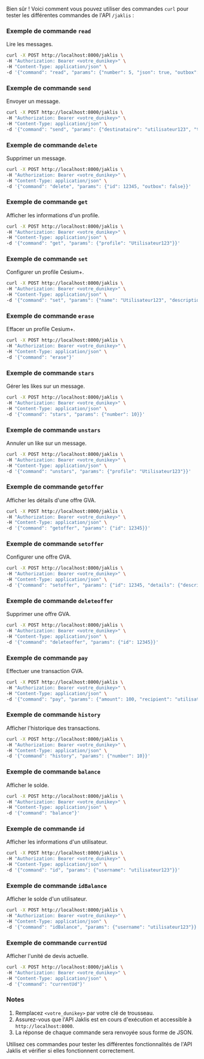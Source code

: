 Bien sûr ! Voici comment vous pouvez utiliser des commandes `curl` pour tester les différentes commandes de l'API `/jaklis` :

### Exemple de commande `read`
Lire les messages.

```bash
curl -X POST http://localhost:8000/jaklis \
-H "Authorization: Bearer <votre_dunikey>" \
-H "Content-Type: application/json" \
-d '{"command": "read", "params": {"number": 5, "json": true, "outbox": false}}'
```

### Exemple de commande `send`
Envoyer un message.

```bash
curl -X POST http://localhost:8000/jaklis \
-H "Authorization: Bearer <votre_dunikey>" \
-H "Content-Type: application/json" \
-d '{"command": "send", "params": {"destinataire": "utilisateur123", "titre": "Nouveau message", "message": "Salut, ça va?"}}'
```

### Exemple de commande `delete`
Supprimer un message.

```bash
curl -X POST http://localhost:8000/jaklis \
-H "Authorization: Bearer <votre_dunikey>" \
-H "Content-Type: application/json" \
-d '{"command": "delete", "params": {"id": 12345, "outbox": false}}'
```

### Exemple de commande `get`
Afficher les informations d'un profile.

```bash
curl -X POST http://localhost:8000/jaklis \
-H "Authorization: Bearer <votre_dunikey>" \
-H "Content-Type: application/json" \
-d '{"command": "get", "params": {"profile": "Utilisateur123"}}'
```

### Exemple de commande `set`
Configurer un profile Cesium+.

```bash
curl -X POST http://localhost:8000/jaklis \
-H "Authorization: Bearer <votre_dunikey>" \
-H "Content-Type: application/json" \
-d '{"command": "set", "params": {"name": "Utilisateur123", "description": "Description du profile", "ville": "Marseille", "adresse": "Rue des Étoiles", "position": "48.8566,2.3522", "site": "http://example.com", "avatar": "/path/to/avatar.jpg"}}'
```

### Exemple de commande `erase`
Effacer un profile Cesium+.

```bash
curl -X POST http://localhost:8000/jaklis \
-H "Authorization: Bearer <votre_dunikey>" \
-H "Content-Type: application/json" \
-d '{"command": "erase"}'
```

### Exemple de commande `stars`
Gérer les likes sur un message.

```bash
curl -X POST http://localhost:8000/jaklis \
-H "Authorization: Bearer <votre_dunikey>" \
-H "Content-Type: application/json" \
-d '{"command": "stars", "params": {"number": 10}}'
```

### Exemple de commande `unstars`
Annuler un like sur un message.

```bash
curl -X POST http://localhost:8000/jaklis \
-H "Authorization: Bearer <votre_dunikey>" \
-H "Content-Type: application/json" \
-d '{"command": "unstars", "params": {"profile": "Utilisateur123"}}'
```

### Exemple de commande `getoffer`
Afficher les détails d'une offre GVA.

```bash
curl -X POST http://localhost:8000/jaklis \
-H "Authorization: Bearer <votre_dunikey>" \
-H "Content-Type: application/json" \
-d '{"command": "getoffer", "params": {"id": 12345}}'
```

### Exemple de commande `setoffer`
Configurer une offre GVA.

```bash
curl -X POST http://localhost:8000/jaklis \
-H "Authorization: Bearer <votre_dunikey>" \
-H "Content-Type: application/json" \
-d '{"command": "setoffer", "params": {"id": 12345, "details": {"description": "Détails de l'offre", "price": 100}}}'
```

### Exemple de commande `deleteoffer`
Supprimer une offre GVA.

```bash
curl -X POST http://localhost:8000/jaklis \
-H "Authorization: Bearer <votre_dunikey>" \
-H "Content-Type: application/json" \
-d '{"command": "deleteoffer", "params": {"id": 12345}}'
```

### Exemple de commande `pay`
Effectuer une transaction GVA.

```bash
curl -X POST http://localhost:8000/jaklis \
-H "Authorization: Bearer <votre_dunikey>" \
-H "Content-Type: application/json" \
-d '{"command": "pay", "params": {"amount": 100, "recipient": "utilisateur123"}}'
```

### Exemple de commande `history`
Afficher l'historique des transactions.

```bash
curl -X POST http://localhost:8000/jaklis \
-H "Authorization: Bearer <votre_dunikey>" \
-H "Content-Type: application/json" \
-d '{"command": "history", "params": {"number": 10}}'
```

### Exemple de commande `balance`
Afficher le solde.

```bash
curl -X POST http://localhost:8000/jaklis \
-H "Authorization: Bearer <votre_dunikey>" \
-H "Content-Type: application/json" \
-d '{"command": "balance"}'
```

### Exemple de commande `id`
Afficher les informations d'un utilisateur.

```bash
curl -X POST http://localhost:8000/jaklis \
-H "Authorization: Bearer <votre_dunikey>" \
-H "Content-Type: application/json" \
-d '{"command": "id", "params": {"username": "utilisateur123"}}'
```

### Exemple de commande `idBalance`
Afficher le solde d'un utilisateur.

```bash
curl -X POST http://localhost:8000/jaklis \
-H "Authorization: Bearer <votre_dunikey>" \
-H "Content-Type: application/json" \
-d '{"command": "idBalance", "params": {"username": "utilisateur123"}}'
```

### Exemple de commande `currentUd`
Afficher l'unité de devis actuelle.

```bash
curl -X POST http://localhost:8000/jaklis \
-H "Authorization: Bearer <votre_dunikey>" \
-H "Content-Type: application/json" \
-d '{"command": "currentUd"}'
```

### Notes
1. Remplacez `<votre_dunikey>` par votre clé de trousseau.
2. Assurez-vous que l'API Jaklis est en cours d'exécution et accessible à `http://localhost:8000`.
3. La réponse de chaque commande sera renvoyée sous forme de JSON.

Utilisez ces commandes pour tester les différentes fonctionnalités de l'API Jaklis et vérifier si elles fonctionnent correctement.
